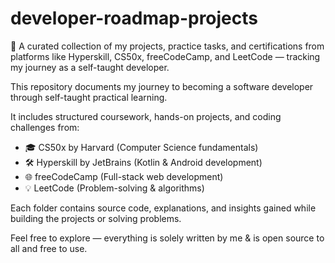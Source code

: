 # developer-roadmap-projects
🧠 A curated collection of my projects, practice tasks, and certifications from platforms like Hyperskill, CS50x, freeCodeCamp, and LeetCode — tracking my journey as a self-taught developer.

This repository documents my journey to becoming a software developer through self-taught practical learning.

It includes structured coursework, hands-on projects, and coding challenges from:
- 🎓 CS50x by Harvard (Computer Science fundamentals)
- 🛠 Hyperskill by JetBrains (Kotlin & Android development)
- 🌐 freeCodeCamp (Full-stack web development)
- 💡 LeetCode (Problem-solving & algorithms)

Each folder contains source code, explanations, and insights gained while building the projects or solving problems.

Feel free to explore — everything is solely written by me & is open source to all and free to use.

